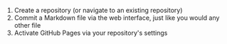 1. Create a repository (or navigate to an existing repository)
1. Commit a Markdown file via the web interface, just like you would any other file
1. Activate GitHub Pages via your repository's settings
